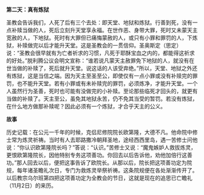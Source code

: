 **第二天：真有炼狱**

圣教会告诉我们，人死了后有三个去处：即天堂、地狱和炼狱。行善到死，没有一点补赎当做的人，死后立刻升天堂享永福。在世作恶、身带大罪，死时又未蒙天主宽赦的人，下地狱。死时有大罪但已痛悔蒙赦的人，或只有小罪和罪罚的人，下炼狱，补赎做完以后才能升天堂。这是圣教会的一贯信仰。圣奥斯定（思定）说：“圣教会很早就有为亡者祈求的习惯，凡死于耶酥宝血之内的，都能得这祈求的好处。”脱利腾公议会明文宣称：“谁若说凡蒙天主赦罪免下地狱的人，就没有在世当做的补赎了，死后就升天堂。说这话的人该受弃绝。”所以，天堂、地狱之外还有炼狱，这是当信之端。因为天主至圣至公，即使仅有一点小罪或没有补赎完的罪罚，也不能升天堂。若有小罪或有未补赎完的罪罚，必须炼净，才能升天堂。一个人虽然行为圣善，死时也可能有没做完的小补赎。至论那些临死才回头的，就更有当做的补赎了。天主至公，虽免其地狱永苦，仍不免其当受的暂罚。若没有炼狱，在什么地方做那补赎呢？因此必须有一个炼狱，才合乎天主的公义。

**故事**

历史记载：在公元一千年的时候，克侣尼修院院长欧第隆，大德不凡。他命院中修士常为炼灵祈祷。当时有人去耶路撒冷朝拜圣地，途经西西里岛，遇一苦修士问他说：“你认识欧第隆院长吗？”答说：“认识。”苦修士又说：“魔鬼嫉妒人救拔炼灵，更恨欧第隆院长，因他特别专务这项善功。你回去以后告诉他，劝他加倍行这善功。”那人回去以后，便把这事告诉了欧院长。从那以后，院长把这项善功定为院规，每年诸圣瞻礼次日，专门为救炼灵举祭祈祷。这条院规便在各处渐渐传开了。以后教宗乌尔班第四把这项善功定为全教会的节日，这就是现在的追思已亡瞻礼（11月2日）的来历。